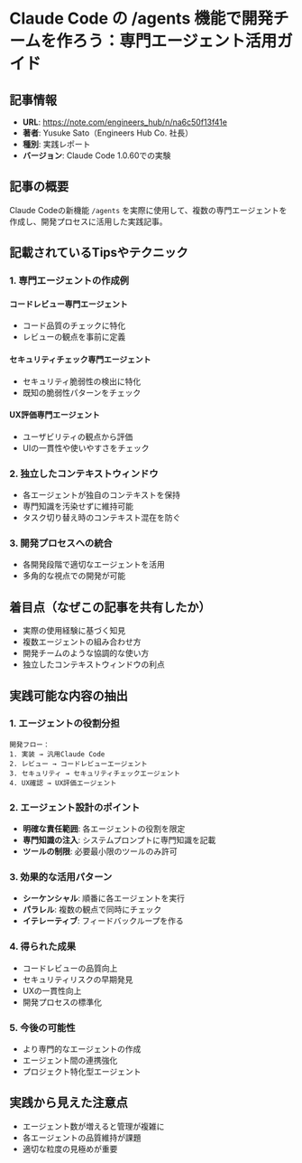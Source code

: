 # Claude Code の /agents 機能で開発チームを作ろう：専門エージェント活用ガイド

## 記事情報
- **URL**: https://note.com/engineers_hub/n/na6c50f13f41e
- **著者**: Yusuke Sato（Engineers Hub Co. 社長）
- **種別**: 実践レポート
- **バージョン**: Claude Code 1.0.60での実験

## 記事の概要
Claude Codeの新機能 `/agents` を実際に使用して、複数の専門エージェントを作成し、開発プロセスに活用した実践記事。

## 記載されているTipsやテクニック

### 1. 専門エージェントの作成例

#### コードレビュー専門エージェント
- コード品質のチェックに特化
- レビューの観点を事前に定義

#### セキュリティチェック専門エージェント
- セキュリティ脆弱性の検出に特化
- 既知の脆弱性パターンをチェック

#### UX評価専門エージェント
- ユーザビリティの観点から評価
- UIの一貫性や使いやすさをチェック

### 2. 独立したコンテキストウィンドウ
- 各エージェントが独自のコンテキストを保持
- 専門知識を汚染せずに維持可能
- タスク切り替え時のコンテキスト混在を防ぐ

### 3. 開発プロセスへの統合
- 各開発段階で適切なエージェントを活用
- 多角的な視点での開発が可能

## 着目点（なぜこの記事を共有したか）
- 実際の使用経験に基づく知見
- 複数エージェントの組み合わせ方
- 開発チームのような協調的な使い方
- 独立したコンテキストウィンドウの利点

## 実践可能な内容の抽出

### 1. エージェントの役割分担
```
開発フロー：
1. 実装 → 汎用Claude Code
2. レビュー → コードレビューエージェント
3. セキュリティ → セキュリティチェックエージェント
4. UX確認 → UX評価エージェント
```

### 2. エージェント設計のポイント
- **明確な責任範囲**: 各エージェントの役割を限定
- **専門知識の注入**: システムプロンプトに専門知識を記載
- **ツールの制限**: 必要最小限のツールのみ許可

### 3. 効果的な活用パターン
- **シーケンシャル**: 順番に各エージェントを実行
- **パラレル**: 複数の観点で同時にチェック
- **イテレーティブ**: フィードバックループを作る

### 4. 得られた成果
- コードレビューの品質向上
- セキュリティリスクの早期発見
- UXの一貫性向上
- 開発プロセスの標準化

### 5. 今後の可能性
- より専門的なエージェントの作成
- エージェント間の連携強化
- プロジェクト特化型エージェント

## 実践から見えた注意点
- エージェント数が増えると管理が複雑に
- 各エージェントの品質維持が課題
- 適切な粒度の見極めが重要